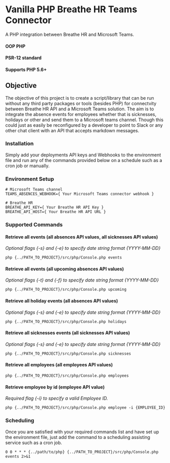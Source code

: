 # Vanilla PHP Breathe HR Teams Connector
A PHP integration between Breathe HR and Microsoft Teams.

#### OOP PHP
#### PSR-12 standard
#### Supports PHP 5.6+
 
## Objective
The objective of this project is to create a script/library that can be run without any third party packages or tools (besides PHP) for connectvity between Breathe HR API and a Microsoft Teams solution.
The aim is to integrate the absence events for employees whether that is sicknesses, holidays or other and send them to a Microsoft teams channel. Though this could just as easily be reconfigured by a developer to point to Slack or any other chat client with an API that accepts markdown messages.

### Installation
Simply add your deployments API keys and Webhooks to the environment file and run any of the commands provided below on a schedule such as a cron job or manually.

### Environment Setup

```
# Microsoft Teams channel
TEAMS_ABSENCES_WEBHOOK={ Your Microsoft Teams connector webhook }

# Breathe HR
BREATHE_API_KEY={ Your Breathe HR API Key }
BREATHE_API_HOST={ Your Breathe HR API URL }
```

### Supported Commands

#### Retrieve all events (all absences API values, all sicknesses API values)
*Optional flags {-s} and {-e} to specify date string format {YYYY-MM-DD}*
```
php {../PATH_TO_PROJECT}/src/php/Console.php events
```
#### Retrieve all events (all upcoming absences API values)
*Optional flags {-t} and {-f} to specify date string format {YYYY-MM-DD}*
```
php {../PATH_TO_PROJECT}/src/php/Console.php upcoming
```
#### Retrieve all holiday events (all absences API values)
*Optional flags {-s} and {-e} to specify date string format {YYYY-MM-DD}*
```
php {../PATH_TO_PROJECT}/src/php/Console.php holidays
```
#### Retrieve all sicknesses events (all sicknesses API values)
*Optional flags {-s} and {-e} to specify date string format {YYYY-MM-DD}*
```
php {../PATH_TO_PROJECT}/src/php/Console.php sicknesses
```
#### Retrieve all employees (all employees API values)
```
php {../PATH_TO_PROJECT}/src/php/Console.php employees
```
#### Retrieve employee by id (employee API value)
*Required flag {-i} to specify a valid Employee ID.*
```
php {../PATH_TO_PROJECT}/src/php/Console.php employee -i {EMPLOYEE_ID}
```

### Scheduling

Once you are satisfied with your required commands list and have set up the environment file, just add the command to a scheduling assisting service such as a cron job.
```
0 0 * * * {../path/to/php} {../PATH_TO_PROJECT}/src/php/Console.php events 2>&1
```
